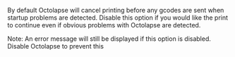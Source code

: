 By default Octolapse will cancel printing before any gcodes are sent when startup problems are detected. Disable this option if you would like the print to continue even if obvious problems with Octolapse are detected.

Note: An error message will still be displayed if this option is disabled. Disable Octolapse to prevent this
